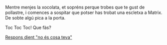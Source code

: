 Mentre menjes la xocolata, et sopréns perque trobes que te gust de pollastre, 
i comences a sospitar que potser has trobat una escletxa a Matrix.
De sobte algú pica a la porta.

Toc Toc Toc! Que fàs?

[Respons dient "no és cosa teva"](respondre/respondre.md)
